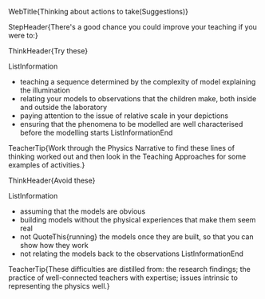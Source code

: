 WebTitle{Thinking about actions to take(Suggestions)}

StepHeader{There's a good chance you could improve your teaching if you were to:}

ThinkHeader{Try these}

ListInformation
- teaching a sequence determined by the complexity of model explaining the illumination
- relating your models to observations that the children make, both inside and outside the laboratory
- paying attention to the issue of relative scale in your depictions
- ensuring that the phenomena to be modelled are well characterised before the modelling starts
ListInformationEnd

TeacherTip{Work through the Physics Narrative to find these lines of thinking worked out and then look in the Teaching Approaches for some examples of activities.}

ThinkHeader{Avoid these}

ListInformation
- assuming that the models are obvious
- building models without the physical experiences that make them seem real
- not QuoteThis{running} the models once they are built, so that you can show how they work
- not relating the models back to the observations
ListInformationEnd

TeacherTip{These difficulties are distilled from: the research findings; the practice of well-connected teachers with expertise; issues intrinsic to representing the physics well.}

